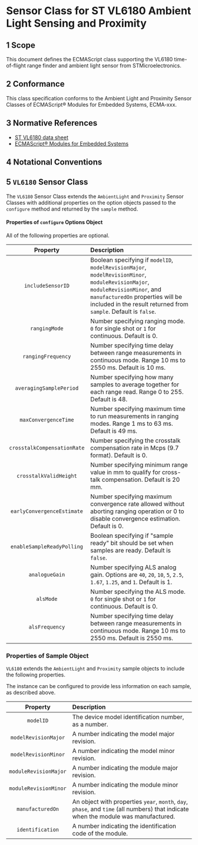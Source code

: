 
# Sensor Class for ST VL6180 Ambient Light Sensing and Proximity

## 1 Scope

This document defines the ECMAScript class supporting the VL6180 time-of-flight range finder and ambient light sensor from STMicroelectronics.

## 2 Conformance

This class specification conforms to the Ambient Light and Proximity Sensor Classes of ECMAScript® Modules for Embedded Systems, ECMA-xxx.

## 3 Normative References

- [ST VL6180 data sheet](https://www.st.com/resource/en/datasheet/vl6180x.pdf)
- [ECMAScript® Modules for Embedded Systems](https://phoddie.github.io/tc53temp)

## 4 Notational Conventions

## 5 `VL6180` Sensor Class

The `VL6180` Sensor Class extends the `AmbientLight` and `Proximity` Sensor Classes with additional properties on the option objects passed to the `configure` method and returned by the `sample` method. 

#### Properties of `configure` Options Object

All of the following properties are optional.

| Property | Description |
| :---: | :--- |
| `includeSensorID` | Boolean specifying if `modelID`, `modelRevisionMajor`, `modelRevisionMinor`, `moduleRevisionMajor`, `moduleRevisionMinor`, and `manufacturedOn` properties will be included in the result returned from `sample`. Default![]() is `false`.
| `rangingMode` | Number specifying ranging mode. `0` for single shot or `1` for continuous. Default is 0.  
| `rangingFrequency` | Number specifying time delay between range measurements in continuous mode. Range 10 ms to 2550 ms. Default is 10 ms.
| `averagingSamplePeriod` | Number specifying how many samples to average together for each range read. Range 0 to 255. Default is 48.
| `maxConvergenceTime` | Number specifying maximum time to run measurements in ranging modes. Range 1 ms to 63 ms. Default is 49 ms.
| `crosstalkCompensationRate` | Number specifying the crosstalk compensation rate in Mcps (9.7 format). Default is 0.
| `crosstalkValidHeight` | Number specifying minimum range value in mm to qualify for cross-talk compensation. Default is 20 mm.
| `earlyConvergenceEstimate` | Number specifying maximum convergence rate allowed without aborting ranging operation or 0 to disable convergence estimation. Default is 0.
| `enableSampleReadyPolling` | Boolean specifying if "sample ready" bit should be set when samples are ready. Default is `false`.
| `analogueGain` | Number specifying ALS analog gain. Options are `40`, `20`, `10`, `5`, `2.5`, `1.67`, `1.25`, and `1`. Default is 1.
| `alsMode` | Number specifying the ALS mode. `0` for single shot or `1` for continuous. Default is 0.
| `alsFrequency` | Number specifying time delay between range measurements in continuous mode. Range 10 ms to 2550 ms. Default is 2550 ms. 


### Properties of Sample Object
`VL6180` extends the `AmbientLight` and `Proximity` sample objects to include the following properties.

The instance can be configured to provide less information on each sample, as described above.

| Property | Description |
| :---: | :--- |
| `modelID` | The device model identification number, as a number.
| `modelRevisionMajor` | A number indicating the model major revision.
| `modelRevisionMinor` | A number indicating the model minor revision.
| `moduleRevisionMajor` | A number indicating the module major revision.
| `moduleRevisionMinor` | A number indicating the module minor revision.
| `manufacturedOn` | An object with properties `year`, `month`, `day`, `phase`, and `time` (all numbers) that indicate when the module was manufactured.
| `identification` | A number indicating the identification code of the module.